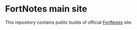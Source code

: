 FortNotes main site
===================

This repository contains public builds of official [FortNotes](https://fortnotes.com/) site.
